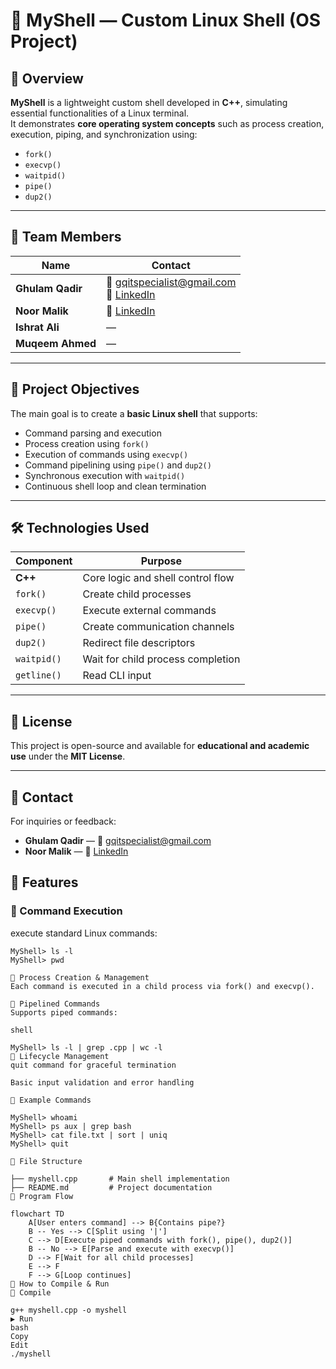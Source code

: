 # 🐚 MyShell — Custom Linux Shell (OS Project)

## 🌟 Overview

**MyShell** is a lightweight custom shell developed in **C++**, simulating essential functionalities of a Linux terminal.  
It demonstrates **core operating system concepts** such as process creation, execution, piping, and synchronization using:

- `fork()`
- `execvp()`
- `waitpid()`
- `pipe()`
- `dup2()`

---

## 👥 Team Members

| Name            | Contact                                      |
|------------------|----------------------------------------------|
| **Ghulam Qadir** | 📧 gqitspecialist@gmail.com <br> 🔗 [LinkedIn](https://www.linkedin.com/in/ghulam-qadir-07a982365) |
| **Noor Malik**   | 🔗 [LinkedIn](https://www.linkedin.com/in/noormalik56500) |
| **Ishrat Ali**   | —                                            |
| **Muqeem Ahmed** | —                                            |

---

## 🧠 Project Objectives

The main goal is to create a **basic Linux shell** that supports:

- Command parsing and execution  
- Process creation using `fork()`  
- Execution of commands using `execvp()`  
- Command pipelining using `pipe()` and `dup2()`  
- Synchronous execution with `waitpid()`  
- Continuous shell loop and clean termination

---

## 🛠️ Technologies Used

| Component     | Purpose                           |
|---------------|-----------------------------------|
| **C++**        | Core logic and shell control flow |
| `fork()`       | Create child processes            |
| `execvp()`     | Execute external commands         |
| `pipe()`       | Create communication channels     |
| `dup2()`       | Redirect file descriptors         |
| `waitpid()`    | Wait for child process completion |
| `getline()`    | Read CLI input                    |

---

## 📜 License

This project is open-source and available for **educational and academic use** under the **MIT License**.

---

## 📧 Contact

For inquiries or feedback:

- **Ghulam Qadir** — 📧 gqitspecialist@gmail.com  
- **Noor Malik** — 🔗 [LinkedIn](https://www.linkedin.com/in/noormalik56500)
## 🚀 Features

### 🔹 Command Execution

execute standard Linux commands:

```shell
MyShell> ls -l
MyShell> pwd

🔹 Process Creation & Management
Each command is executed in a child process via fork() and execvp().

🔹 Pipelined Commands
Supports piped commands:

shell

MyShell> ls -l | grep .cpp | wc -l
🔹 Lifecycle Management
quit command for graceful termination

Basic input validation and error handling

🧪 Example Commands

MyShell> whoami
MyShell> ps aux | grep bash
MyShell> cat file.txt | sort | uniq
MyShell> quit

📂 File Structure

├── myshell.cpp       # Main shell implementation
├── README.md         # Project documentation
🔄 Program Flow

flowchart TD
    A[User enters command] --> B{Contains pipe?}
    B -- Yes --> C[Split using '|']
    C --> D[Execute piped commands with fork(), pipe(), dup2()]
    B -- No --> E[Parse and execute with execvp()]
    D --> F[Wait for all child processes]
    E --> F
    F --> G[Loop continues]
🏁 How to Compile & Run
🔧 Compile

g++ myshell.cpp -o myshell
▶️ Run
bash
Copy
Edit
./myshell



